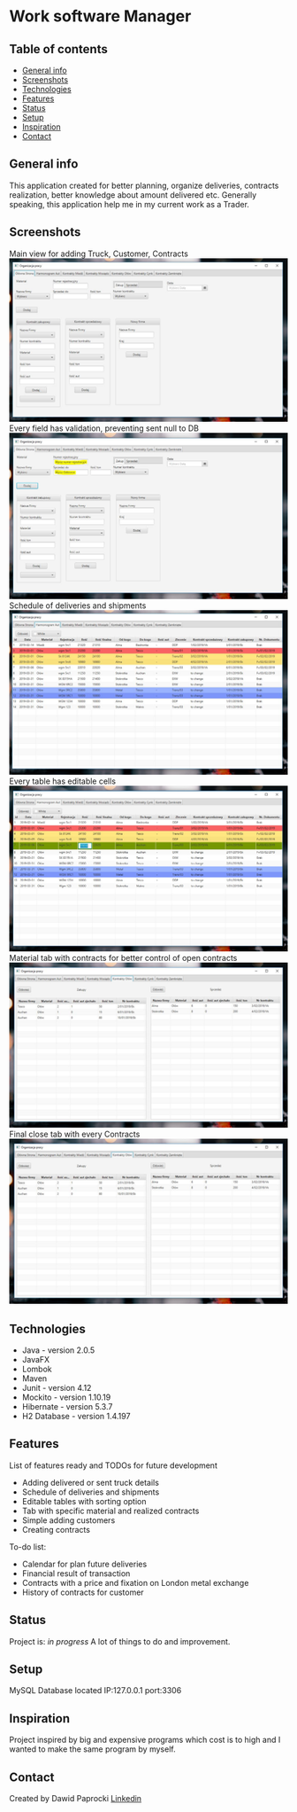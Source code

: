 # Work software Manager


## Table of contents
* [General info](#general-info)
* [Screenshots](#screenshots)
* [Technologies](#technologies)
* [Features](#features)
* [Status](#status)
* [Setup](#setup)
* [Inspiration](#inspiration)
* [Contact](#contact)

## General info
This application created for better planning, organize deliveries, contracts realization, better knowledge about amount delivered etc. Generally speaking, this application help me in my current work as a Trader.

## Screenshots
Main view for adding Truck, Customer, Contracts
![Main view](./img/Main.jpg)
Every field has validation, preventing sent null to DB
![validation](./img/validation.jpg)
Schedule of deliveries and shipments
![Schedule](./img/Schedule.jpg)
Every table has editable cells
![Editable cells](./img/Editable.jpg)
Material tab with contracts for better control of open contracts
![Material tab](./img/Contract.jpg)
Final close tab with every Contracts
![Close tab](./img/Contract.jpg)

## Technologies
* Java - version 2.0.5
* JavaFX
* Lombok
* Maven
* Junit - version 4.12
* Mockito - version 1.10.19
* Hibernate - version 5.3.7
* H2 Database - version 1.4.197

## Features
List of features ready and TODOs for future development

* Adding delivered or sent truck details
* Schedule of deliveries and shipments
* Editable tables with sorting option
* Tab with specific material and realized contracts
* Simple adding customers
* Creating contracts

To-do list:

* Calendar for plan future deliveries
* Financial result of transaction
* Contracts with a price and fixation on London metal exchange
* History of contracts for customer

## Status
Project is: _in progress_
A lot of things to do and improvement.
## Setup
MySQL Database located IP:127.0.0.1 port:3306
## Inspiration
Project inspired by big and expensive programs which cost is to high and I wanted to make the same program by myself.
## Contact
Created by Dawid Paprocki [Linkedin](https://www.linkedin.com/in/dawid-paprocki/)
